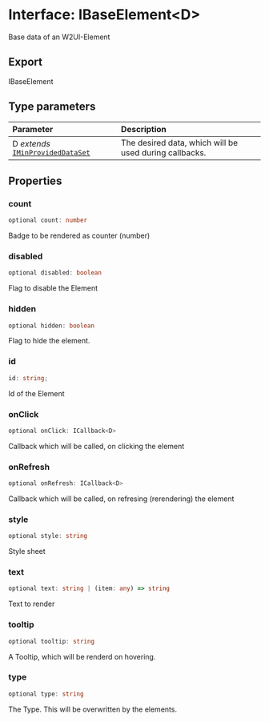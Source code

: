 # Interface: IBaseElement<D\>

Base data of an W2UI-Element

## Export

IBaseElement

## Type parameters

| Parameter                                                             | Description                                            |
| :-------------------------------------------------------------------- | :----------------------------------------------------- |
| D _extends_ [`IMinProvidedDataSet`](interface.IMinProvidedDataSet.md) | The desired data, which will be used during callbacks. |

## Properties

### count

```ts
optional count: number
```

Badge to be rendered as counter (number)

### disabled

```ts
optional disabled: boolean
```

Flag to disable the Element

### hidden

```ts
optional hidden: boolean
```

Flag to hide the element.

### id

```ts
id: string;
```

Id of the Element

### onClick

```ts
optional onClick: ICallback<D>
```

Callback which will be called, on clicking the element

### onRefresh

```ts
optional onRefresh: ICallback<D>
```

Callback which will be called, on refresing (rerendering) the element

### style

```ts
optional style: string
```

Style sheet

### text

```ts
optional text: string | (item: any) => string
```

Text to render

### tooltip

```ts
optional tooltip: string
```

A Tooltip, which will be renderd on hovering.

### type

```ts
optional type: string
```

The Type. This will be overwritten by the elements.
